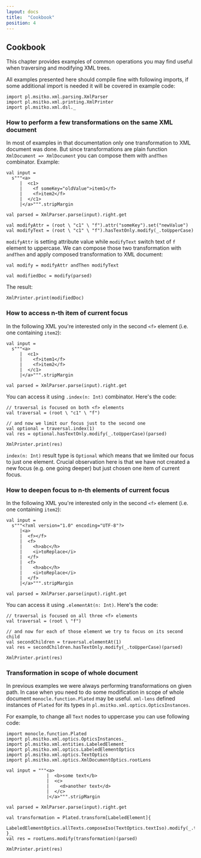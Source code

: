 ```yaml
---
layout: docs
title:  "Cookbook"
position: 4
---
```


## Cookbook

This chapter provides examples of common operations you may find useful when traversing and modifying XML trees.

All examples presented here should compile fine with following imports, if some additional import is needed it will be
covered in example code:

```tut:silent
import pl.msitko.xml.parsing.XmlParser
import pl.msitko.xml.printing.XmlPrinter
import pl.msitko.xml.dsl._
```

### How to perform a few transformations on the same XML document

In most of examples in that documentation only one transformation to XML document was done. But since transformations
are plain function `XmlDocument => XmlDocument` you can compose them with `andThen` combinator. Example:

```tut:silent
val input =
  s"""<a>
     |  <c1>
     |    <f someKey="oldValue">item1</f>
     |    <f>item2</f>
     |  </c1>
     |</a>""".stripMargin
     
val parsed = XmlParser.parse(input).right.get

val modifyAttr = (root \ "c1" \ "f").attr("someKey").set("newValue")
val modifyText = (root \ "c1" \ "f").hasTextOnly.modify(_.toUpperCase)
```

`modifyAttr` is setting attribute value while `modifyText` switch text of `f` element to uppercase. We can compose
those two transformation with `andThen` and apply composed transformation to XML document:

```tut:silent
val modify = modifyAttr andThen modifyText

val modifiedDoc = modify(parsed)
```

The result:

```tut:book
XmlPrinter.print(modifiedDoc)
```

### How to access n-th item of current focus

In the following XML you're interested only in the second `<f>` element (i.e. one containing `item2`):

```tut:silent
val input =
  s"""<a>
     |  <c1>
     |    <f>item1</f>
     |    <f>item2</f>
     |  </c1>
     |</a>""".stripMargin
     
val parsed = XmlParser.parse(input).right.get
```

You can access it using `.index(n: Int)` combinator. Here's the code:

```tut:silent
// traversal is focused on both <f> elements
val traversal = (root \ "c1" \ "f")

// and now we limit our focus just to the second one
val optional = traversal.index(1)
val res = optional.hasTextOnly.modify(_.toUpperCase)(parsed)
```

```tut:book
XmlPrinter.print(res)
```

`index(n: Int)` result type is `Optional` which means that we limited our focus to just one element.
Crucial observation here is that we have not created a new focus (e.g. one going deeper) but just chosen
one item of current focus.

### How to deepen focus to n-th elements of current focus

In the following XML you're interested only in the second `<f>` element (i.e. one containing `item2`):

```tut:silent
val input =
  s"""<?xml version="1.0" encoding="UTF-8"?>
     |<a>
     |  <f></f>
     |  <f>
     |    <h>abc</h>
     |    <i>toReplace</i>
     |  </f>
     |  <f>
     |    <h>abc</h>
     |    <i>toReplace</i>
     |  </f>
     |</a>""".stripMargin
     
val parsed = XmlParser.parse(input).right.get
```

You can access it using `.elementAt(n: Int)`. Here's the code:

```tut:silent
// traversal is focused on all three <f> elements
val traversal = (root \ "f")

// and now for each of those element we try to focus on its second child
val secondChildren = traversal.elementAt(1)
val res = secondChildren.hasTextOnly.modify(_.toUpperCase)(parsed)
```

```tut:book
XmlPrinter.print(res)
```

### Transformation in scope of whole document

In previous examples we were always performing transformations on given path. In case when you need to do some modification
in scope of whole document `monocle.function.Plated` may be useful. `xml-lens` defined instances of `Plated` for its types in
`pl.msitko.xml.optics.OpticsInstances`.

For example, to change all `Text` nodes to uppercase you can use following code:

```tut:silent
import monocle.function.Plated
import pl.msitko.xml.optics.OpticsInstances._
import pl.msitko.xml.entities.LabeledElement
import pl.msitko.xml.optics.LabeledElementOptics
import pl.msitko.xml.optics.TextOptics
import pl.msitko.xml.optics.XmlDocumentOptics.rootLens

val input = """<a>
               |  <b>some text</b>
               |  <c>
               |    <d>another text</d>
               |  </c>
               |</a>""".stripMargin

val parsed = XmlParser.parse(input).right.get

val transformation = Plated.transform[LabeledElement]{
  LabeledElementOptics.allTexts.composeIso(TextOptics.textIso).modify(_.toUpperCase)
}_
val res = rootLens.modify(transformation)(parsed)
```

```tut:book
XmlPrinter.print(res)
```
